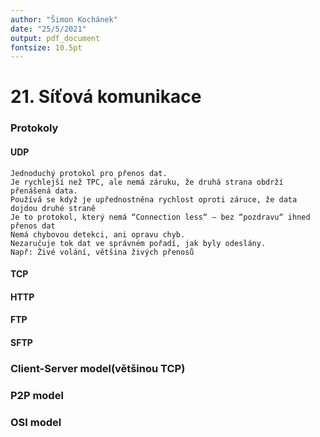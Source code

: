 ```yaml
---
author: "Šimon Kochánek"
date: "25/5/2021"
output: pdf_document
fontsize: 10.5pt
---
```


<style type="text/css">
  body{
    font-size: 10.5pt;
  }
</style>

# 21. Síťová komunikace

### Protokoly

#### UDP

    Jednoduchý protokol pro přenos dat.
    Je rychlejší než TPC, ale nemá záruku, že druhá strana obdrží přenášená data.
    Používá se když je upřednostněna rychlost oproti záruce, že data dojdou druhé straně
    Je to protokol, který nemá “Connection less“ – bez “pozdravu“ ihned přenos dat
    Nemá chybovou detekci, ani opravu chyb.
    Nezaručuje tok dat ve správném pořadí, jak byly odeslány.
    Např: Živé volání, většina živých přenosů

#### TCP

#### HTTP

#### FTP

#### SFTP

### Client-Server model(většinou TCP)

### P2P model

### OSI model